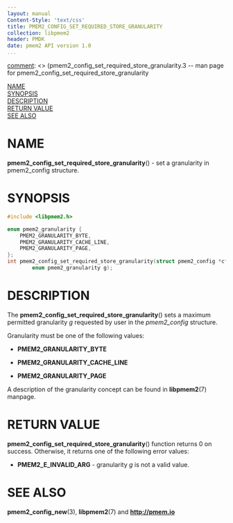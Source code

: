 ```yaml
---
layout: manual
Content-Style: 'text/css'
title: PMEM2_CONFIG_SET_REQUIRED_STORE_GRANULARITY
collection: libpmem2
header: PMDK
date: pmem2 API version 1.0
...
```


[comment]: <> (SPDX-License-Identifier: BSD-3-Clause)
[comment]: <> (Copyright 2019, Intel Corporation)

[comment]: <> (pmem2_config_set_required_store_granularity.3 -- man page for pmem2_config_set_required_store_granularity

[NAME](#name)<br />
[SYNOPSIS](#synopsis)<br />
[DESCRIPTION](#description)<br />
[RETURN VALUE](#return-value)<br />
[SEE ALSO](#see-also)<br />

# NAME #

**pmem2_config_set_required_store_granularity**() - set a granularity
in pmem2_config structure.

# SYNOPSIS #

```c
#include <libpmem2.h>

enum pmem2_granularity {
	PMEM2_GRANULARITY_BYTE,
	PMEM2_GRANULARITY_CACHE_LINE,
	PMEM2_GRANULARITY_PAGE,
};
int pmem2_config_set_required_store_granularity(struct pmem2_config *cfg,
		enum pmem2_granularity g);
```

# DESCRIPTION #

The **pmem2_config_set_required_store_granularity**() sets a maximum permitted
granularity *g* requested by user in the *pmem2_config* structure.

Granularity must be one of the following values:

 * **PMEM2_GRANULARITY_BYTE**

 * **PMEM2_GRANULARITY_CACHE_LINE**

 * **PMEM2_GRANULARITY_PAGE**

A description of the granularity concept can be found in **libpmem2**(7) manpage.

# RETURN VALUE #

**pmem2_config_set_required_store_granularity**() function returns 0 on success.
Otherwise, it returns one of the following error values:

 * **PMEM2_E_INVALID_ARG** - granularity *g* is not a valid value.

# SEE ALSO #
**pmem2_config_new**(3), **libpmem2**(7)
and **<http://pmem.io>**
